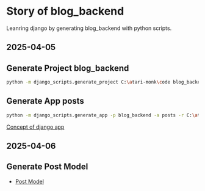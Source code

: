 # Story of blog_backend

Leanring django by generating blog_backend with python scripts.

## 2025-04-05

## Generate Project blog_backend

```sh
python -m django_scripts.generate_project C:\atari-monk\code blog_backend --gitignore-template C:\atari-monk\code\py-scripting\data\django_gitignore.txt
```

## Generate App posts

```sh
python -m django_scripts.generate_app -p blog_backend -a posts -r C:\atari-monk\code\blog_backend
```

[Concept of django app](django_app.md)

## 2025-04-06

## Generate Post Model

- [Post Model](post_model.md)
